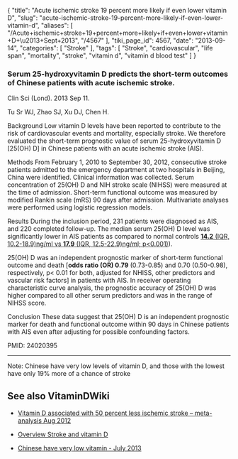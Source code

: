 {
    "title": "Acute ischemic stroke 19 percent more likely if even lower vitamin D",
    "slug": "acute-ischemic-stroke-19-percent-more-likely-if-even-lower-vitamin-d",
    "aliases": [
        "/Acute+ischemic+stroke+19+percent+more+likely+if+even+lower+vitamin+D+\u2013+Sept+2013",
        "/4567"
    ],
    "tiki_page_id": 4567,
    "date": "2013-09-14",
    "categories": [
        "Stroke"
    ],
    "tags": [
        "Stroke",
        "cardiovascular",
        "life span",
        "mortality",
        "stroke",
        "vitamin d",
        "vitamin d blood test"
    ]
}


### Serum 25-hydroxyvitamin D predicts the short-term outcomes of Chinese patients with acute ischemic stroke.

Clin Sci (Lond). 2013 Sep 11. 

Tu Sr WJ, Zhao SJ, Xu DJ, Chen H.

Background Low vitamin D levels have been reported to contribute to the risk of cardiovascular events and mortality, especially stroke. We therefore evaluated the short-term prognostic value of serum 25-hydroxyvitamin D <span>[25(OH) D]</span> in Chinese patients with an acute ischemic stroke (AIS). 

Methods From February 1, 2010 to September 30, 2012, consecutive stroke patients admitted to the emergency department at two hospitals in Beijing, China were identified. Clinical information was collected. Serum concentration of 25(OH) D and NIH stroke scale (NIHSS) were measured at the time of admission. Short-term functional outcome was measured by modified Rankin scale (mRS) 90 days after admission. Multivariate analyses were performed using logistic regression models. 

Results During the inclusion period, 231 patients were diagnosed as AIS, and 220 completed follow-up. The median serum 25(OH) D level was significantly lower in AIS patients as compared to normal controls [ **14.2**  (IQR, 10.2-18.9)ng/ml vs  **17.9**  (IQR, 12.5-22.9)ng/ml; p<0.001)](__14.2__%20(IQR,%2010.2-18.9)ng/ml%20vs%20__17.9__%20(IQR,%2012.5-22.9)ng/ml;%20p<0.001)). 

25(OH) D was an independent prognostic marker of short-term functional outcome and death <span>[__odds ratio (OR) 0.79__ (0.73-0.85) and 0.70 (0.50-0.98), respectively, p< 0.01 for both, adjusted for NHISS, other predictors and vascular risk factors]</span> in patients with AIS. In receiver operating characteristic curve analysis, the prognostic accuracy of 25(OH) D was higher compared to all other serum predictors and was in the range of NIHSS score. 

Conclusion These data suggest that 25(OH) D is an independent prognostic marker for death and functional outcome within 90 days in Chinese patients with AIS even after adjusting for possible confounding factors.

PMID:     24020395

---

Note: Chinese have very low levels of vitamin D, and those with the lowest have only 19% more of a chance of stroke

## See also VitaminDWiki

* [Vitamin D associated with 50 percent less ischemic stroke – meta-analysis Aug 2012](/posts/vitamin-d-associated-with-50-percent-less-ischemic-stroke-meta-analysis)

* [Overview Stroke and vitamin D](/posts/overview-stroke-and-vitamin-d)

* [Chinese have very low vitamin - July 2013](/posts/chinese-have-very-low-vitamin)
